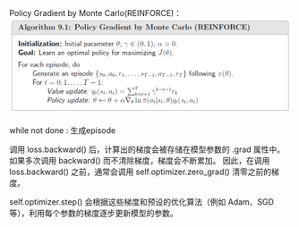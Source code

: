 Policy Gradient by Monte Carlo(REINFORCE)：
![alt 算法流程：](算法流程.png)

while not done : 生成episode

调用 loss.backward() 后，计算出的梯度会被存储在模型参数的 .grad 属性中。
如果多次调用 backward() 而不清除梯度，梯度会不断累加。
因此，在调用 loss.backward() 之前，通常会调用 self.optimizer.zero_grad() 清零之前的梯度。

self.optimizer.step() 会根据这些梯度和预设的优化算法（例如 Adam、SGD 等），利用每个参数的梯度逐步更新模型的参数。